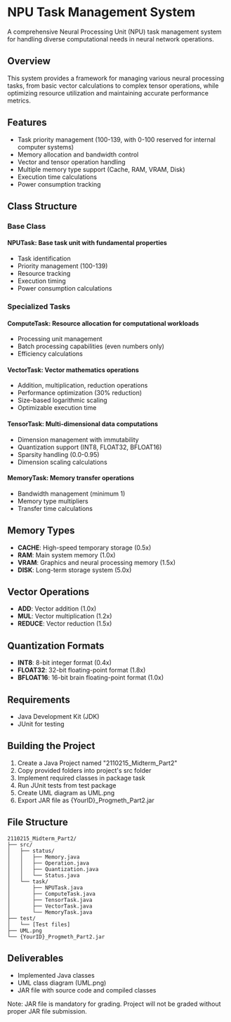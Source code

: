 # NPU Task Management System

A comprehensive Neural Processing Unit (NPU) task management system for handling diverse computational needs in neural network operations.

## Overview
This system provides a framework for managing various neural processing tasks, from basic vector calculations to complex tensor operations, while optimizing resource utilization and maintaining accurate performance metrics.

## Features
- Task priority management (100-139, with 0-100 reserved for internal computer systems)
- Memory allocation and bandwidth control
- Vector and tensor operation handling
- Multiple memory type support (Cache, RAM, VRAM, Disk)
- Execution time calculations
- Power consumption tracking

## Class Structure

### Base Class
#### **NPUTask**: Base task unit with fundamental properties
- Task identification
- Priority management (100-139)
- Resource tracking
- Execution timing
- Power consumption calculations

### Specialized Tasks
#### **ComputeTask**: Resource allocation for computational workloads
- Processing unit management
- Batch processing capabilities (even numbers only)
- Efficiency calculations

#### **VectorTask**: Vector mathematics operations
- Addition, multiplication, reduction operations
- Performance optimization (30% reduction)
- Size-based logarithmic scaling
- Optimizable execution time

#### **TensorTask**: Multi-dimensional data computations
- Dimension management with immutability
- Quantization support (INT8, FLOAT32, BFLOAT16)
- Sparsity handling (0.0-0.95)
- Dimension scaling calculations

#### **MemoryTask**: Memory transfer operations
- Bandwidth management (minimum 1)
- Memory type multipliers
- Transfer time calculations

## Memory Types
- **CACHE**: High-speed temporary storage (0.5x)
- **RAM**: Main system memory (1.0x)
- **VRAM**: Graphics and neural processing memory (1.5x)
- **DISK**: Long-term storage system (5.0x)

## Vector Operations
- **ADD**: Vector addition (1.0x)
- **MUL**: Vector multiplication (1.2x)
- **REDUCE**: Vector reduction (1.5x)

## Quantization Formats
- **INT8**: 8-bit integer format (0.4x)
- **FLOAT32**: 32-bit floating-point format (1.8x)
- **BFLOAT16**: 16-bit brain floating-point format (1.0x)

## Requirements
- Java Development Kit (JDK)
- JUnit for testing

## Building the Project
1. Create a Java Project named "2110215_Midterm_Part2"
2. Copy provided folders into project's src folder
3. Implement required classes in package task
4. Run JUnit tests from test package
5. Create UML diagram as UML.png
6. Export JAR file as {YourID}_Progmeth_Part2.jar

## File Structure
```
2110215_Midterm_Part2/
├── src/
│   ├── status/
│   │   ├── Memory.java
│   │   ├── Operation.java
│   │   ├── Quantization.java
│   │   └── Status.java
│   └── task/
│       ├── NPUTask.java
│       ├── ComputeTask.java
│       ├── TensorTask.java
│       ├── VectorTask.java
│       └── MemoryTask.java
├── test/
│   └── [Test files]
├── UML.png
└── {YourID}_Progmeth_Part2.jar
```

## Deliverables
- Implemented Java classes
- UML class diagram (UML.png)
- JAR file with source code and compiled classes

Note: JAR file is mandatory for grading. Project will not be graded without proper JAR file submission.